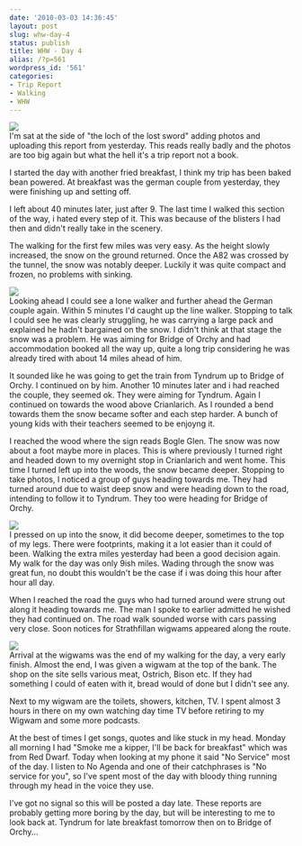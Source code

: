 ```yaml
---
date: '2010-03-03 14:36:45'
layout: post
slug: whw-day-4
status: publish
title: WHW - Day 4
alias: /?p=561
wordpress_id: '561'
categories:
- Trip Report
- Walking
- WHW
---
```


[![](http://dl.dropbox.com/u/2657852/website/images/l_1600_1200_29BB9A3E-7874-4FE9-8332-267D8787BABF.jpeg)](http://dl.dropbox.com/u/2657852/website/images/l_1600_1200_29BB9A3E-7874-4FE9-8332-267D8787BABF.jpeg)  
I'm sat at the side of "the loch of the lost sword" adding photos and uploading this report from yesterday. This reads really badly and the photos are too big again but what the hell it's a trip report not a book.  
<!-- more -->
I started the day with another fried breakfast, I think my trip has been baked bean powered. At breakfast was the german couple from yesterday, they were finishing up and setting off.  

I left about 40 minutes later, just after 9. The last time I walked this section of the way, i hated every step of it. This was because of the blisters I had then and didn't really take in the scenery.  

The walking for the first few miles was very easy. As the height slowly increased, the snow on the ground returned. Once the A82 was crossed by the tunnel, the snow was notably deeper. Luckily it was quite compact and frozen, no problems with sinking.  

[![](http://dl.dropbox.com/u/2657852/website/images/l_1600_1200_43AC7810-0556-4C20-9671-FF42FD21EBE4.jpeg)](http://dl.dropbox.com/u/2657852/website/images/l_1600_1200_43AC7810-0556-4C20-9671-FF42FD21EBE4.jpeg)  
Looking ahead I could see a lone walker and further ahead the German couple again. Within 5 minutes I'd caught up the line walker. Stopping to talk I could see he was clearly struggling, he was carrying a large pack and explained he hadn't bargained on the snow. I didn't think at that stage the snow was a problem. He was aiming for Bridge of Orchy and had accommodation booked all the way up, quite a long trip considering he was already tired with about 14 miles ahead of him.  

It sounded like he was going to get the train from Tyndrum up to Bridge of Orchy. I continued on by him. Another 10 minutes later and i had reached the couple, they seemed ok. They were aiming for Tyndrum. Again I continued on towards the wood above Crianlarich. As I rounded a bend towards them the snow became softer and each step harder. A bunch of young kids with their teachers seemed to be enjoyng it.  

I reached the wood where the sign reads Bogle Glen. The snow was now about a foot maybe more in places. This is where previously I turned right and headed down to my overnight stop in Crianlarich and went home. This time I turned left up into the woods, the snow became deeper. Stopping to take photos, I noticed a group of guys heading towards me. They had turned around due to waist deep snow and were heading down to the road, intending to follow it to Tyndrum. They too were heading for Bridge of Orchy.  

[![](http://dl.dropbox.com/u/2657852/website/images/l_1600_1200_0A5A06B8-E06A-4063-8E4B-19EADB61D52D.jpeg)](http://dl.dropbox.com/u/2657852/website/images/l_1600_1200_0A5A06B8-E06A-4063-8E4B-19EADB61D52D.jpeg)  
I pressed on up into the snow, it did become deeper, sometimes to the top of my legs. There were footprints, making it a lot easier than it could of been. Walking the extra miles yesterday had been a good decision again. My walk for the day was only 9ish miles. Wading through the snow was great fun, no doubt this wouldn't be the case if i was doing this hour after hour all day.  

When I reached the road the guys who had turned around were strung out along it heading towards me. The man I spoke to earlier admitted he wished they had continued on. The road walk sounded worse with cars passing very close. Soon notices for Strathfillan wigwams appeared along the route.  

[![](http://dl.dropbox.com/u/2657852/website/images/l_1600_1200_8FB0F831-D46E-41FA-93F6-2E6ABC6A6CD6.jpeg)](http://dl.dropbox.com/u/2657852/website/images/l_1600_1200_8FB0F831-D46E-41FA-93F6-2E6ABC6A6CD6.jpeg)  
Arrival at the wigwams was the end of my walking for the day, a very early finish. Almost the end, I was given a wigwam at the top of the bank. The shop on the site sells various meat, Ostrich, Bison etc. If they had something I could of eaten with it, bread would of done but I didn't see any.  

Next to my wigwam are the toilets, showers, kitchen, TV. I spent almost 3 hours in there on my own watching day time TV before retiring to my Wigwam and some more podcasts.  

At the best of times I get songs, quotes and like stuck in my head. Monday all morning I had "Smoke me a kipper, I'll be back for breakfast" which was from Red Dwarf. Today when looking at my phone it said "No Service" most of the day. I listen to No Agenda and one of their catchphrases is "No service for you", so I've spent most of the day with bloody thing running through my head in the voice they use.  

I've got no signal so this will be posted a day late. These reports are probably getting more boring by the day, but will be interesting to me to look back at. Tyndrum for late breakfast tomorrow then on to Bridge of Orchy...
